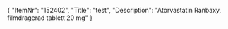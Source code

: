 {
  "ItemNr": "152402",
  "Title": "test",
  "Description": "Atorvastatin Ranbaxy, filmdragerad tablett 20 mg"
}